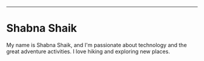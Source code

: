 ----------------------------------------------------------
# Shabna Shaik

My name is Shabna Shaik, and I'm passionate about technology and the great adventure activities. I love hiking and exploring new places.
